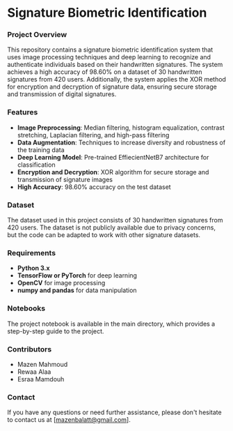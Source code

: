 **Signature Biometric Identification**
=====================================

### Project Overview

This repository contains a signature biometric identification system that uses image processing techniques and deep learning to recognize and authenticate individuals based on their handwritten signatures. The system achieves a high accuracy of 98.60% on a dataset of 30 handwritten signatures from 420 users.
Additionally, the system applies the XOR method for encryption and decryption of signature data, ensuring secure storage and transmission of digital signatures.

### Features

* **Image Preprocessing**: Median filtering, histogram equalization, contrast stretching, Laplacian filtering, and high-pass filtering
* **Data Augmentation**: Techniques to increase diversity and robustness of the training data
* **Deep Learning Model**: Pre-trained EffiecientNetB7 architecture for classification
* **Encryption and Decryption**: XOR algorithm for secure storage and transmission of signature images
* **High Accuracy**: 98.60% accuracy on the test dataset

### Dataset

The dataset used in this project consists of 30 handwritten signatures from 420 users. The dataset is not publicly available due to privacy concerns, but the code can be adapted to work with other signature datasets.

### Requirements

* **Python 3.x**
* **TensorFlow or PyTorch** for deep learning
* **OpenCV** for image processing
* **numpy and pandas** for data manipulation

### Notebooks

The project notebook is available in the main directory, which provides a step-by-step guide to the project.

###  Contributors

* Mazen Mahmoud
* Rewaa Alaa
* Esraa Mamdouh

### Contact

If you have any questions or need further assistance, please don't hesitate to contact us at [mazenbalatt@gmail.com].



